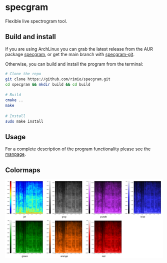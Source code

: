 # specgram
Flexible live spectrogram tool.

## Build and install

If you are using ArchLinux you can grab the latest release from the AUR package [specgram](https://aur.archlinux.org/packages/specgram/), or get the main branch with [specgram-git](https://aur.archlinux.org/packages/specgram-git/).

Otherwise, you can build and install the program from the terminal:
```bash
# Clone the repo
git clone https://github.com/rimio/specgram.git
cd specgram && mkdir build && cd build

# Build
cmake ..
make

# Install
sudo make install
```

## Usage

For a complete description of the program functionality please see the [manpage](man/specgram.1.pdf).

## Colormaps

![colormaps](resources/readme_images/colormaps.png?raw=true "Colormaps")
